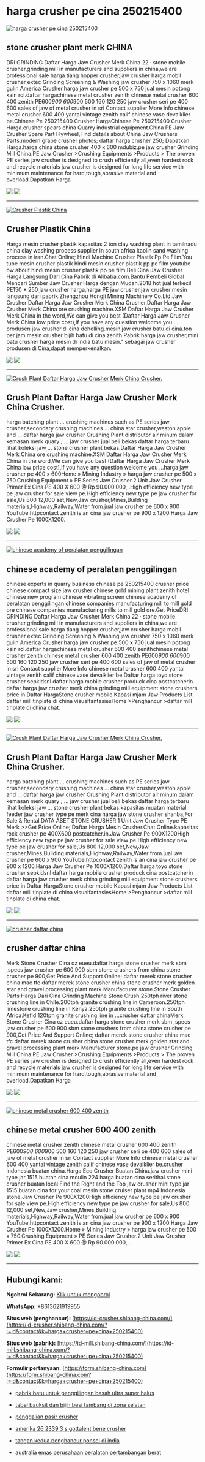 # harga crusher pe cina 250215400

<a href="https://swt.shibang-china.com/?l=id&img&k=harga+crusher+pe+cina+250215400" target="_blank">![harga crusher pe cina 250215400](http://static.shibang-china.com/all-800x300/1215.jpg)</a>

## stone crusher plant merk CHINA
DRI GRINDING Daftar Harga Jaw Crusher Merk China 22 &#183; stone mobile crusher,grinding mill in manufacturers and suppliers in china,we are professional sale harga tiang hopper crusher,jaw crusher harga mobil crusher extec Grinding Screening &amp; Washing jaw crusher 750 x 1060 merk gulin America Crusher.harga jaw crusher pe 500 x 750 jual mesin potong kain rol.daftar hargachinese metal crusher zenith chinese metal crusher 600 400 zenith PE600*900 600*900 500 160 120 250 jaw crusher seri pe 400 600 sales of jaw of metal crusher in sri Contact supplier More Info chinese metal crusher 600 400 yantai vintage zenith calif chinese vase devalklier be.Chinese Pe 250215400 Crusher HargaChinese Pe 250215400 Crusher Harga.crusher spears china Quarry industrial equipment.China PE Jaw Crusher Spare Part Flywheel,Find details about China Jaw Crushers Parts.modern grape crusher photos; daftar harga crusher 250; Dapatkan Harga.harga china stone crusher 400 x 600 mdubiz.pe jaw crusher Grinding Mill China.PE Jaw Crusher &gt;Crushing Equipments &gt;Products &gt; The proven PE series jaw crusher is designed to crush efficiently all,even hardest rock and recycle materials jaw crusher is designed for long life service with minimum maintenance for hard,tough,abrasive material and overload.Dapatkan Harga


<a href="https://whatsapp.shibangsoft.com/WhatsApp.php" target="_blank" title="WhatsApp">![](http://static.shibang-china.com/icon/whatsapp.png)</a> <a href="https://swt.shibang-china.com/?l=id&icon&k=harga+crusher+pe+cina+250215400" target="_blank">![](http://static.shibang-china.com/icon/chat-id.png)</a>

---

<a href="https://swt.shibang-china.com/?l=id&img&k=harga+crusher+pe+cina+250215400" target="_blank">![Crusher Plastik China](http://static.shibang-china.com/all-800x300/60.jpg)</a>

## Crusher Plastik China
Harga mesin crusher plastik kapasitas 2 ton clay washing plant in tamilnadu china clay washing process supplier in south africa kaolin sand washing process in iran.Chat Online; Hindi Machine Crusher Plastik Pp Pe Film.You tube mesin crusher plastik hindi mesin crusher plastik pp pe film youtube ow about hindi mesin crusher plastik pp pe film.Beli Cina Jaw Crusher Harga Langsung Dari Cina Pabrik di Alibaba.com.Bantu Pembeli Global Mencari Sumber Jaw Crusher Harga dengan Mudah.2018 hot jual terkecil PE150 * 250 jaw crusher harga,harga PE jaw crusher,jaw crusher mesin langsung dari pabrik.Zhengzhou Hongji Mining Machinery Co.Ltd.Jaw Crusher Daftar Harga Jaw Crusher Merk China Crusher.Daftar Harga Jaw Crusher Merk China ore crushing machine.XSM Daftar Harga Jaw Crusher Merk China in the word,We can give you best (Daftar Harga Jaw Crusher Merk China low price cost),if you have any question welcome you …produsen jaw crusher di cina dehelling.mesin jaw crusher batu di cina.ton per jam mesin crusher bijih batu di cina.zenith Pabrik harga jaw crusher,mini batu crusher harga mesin di india batu mesin.&quot; sebagai jaw crusher produsen di Cina,dapat memperkenalkan.


<a href="https://whatsapp.shibangsoft.com/WhatsApp.php" target="_blank" title="WhatsApp">![](http://static.shibang-china.com/icon/whatsapp.png)</a> <a href="https://swt.shibang-china.com/?l=id&icon&k=harga+crusher+pe+cina+250215400" target="_blank">![](http://static.shibang-china.com/icon/chat-id.png)</a>

---

<a href="https://swt.shibang-china.com/?l=id&img&k=harga+crusher+pe+cina+250215400" target="_blank">![Crush Plant Daftar Harga Jaw Crusher Merk China Crusher.](http://static.shibang-china.com/all-800x300/740.jpg)</a>

## Crush Plant Daftar Harga Jaw Crusher Merk China Crusher.
harga batching plant … crushing machines such as PE series jaw crusher,secondary crushing machines … china star crusher,weston apple and … daftar harga jaw crusher Crushing Plant distributor air minum dalam kemasan merk quary ; … jaw crusher jual beli bekas daftar harga terbaru lihat koleksi jaw … stone crusher plant bekas.Daftar Harga Jaw Crusher Merk China ore crushing machine.XSM Daftar Harga Jaw Crusher Merk China in the word,We can give you best (Daftar Harga Jaw Crusher Merk China low price cost),if you have any question welcome you …harga jaw crusher pe 400 x 600Home &#187; Mining Industry &#187; harga jaw crusher pe 500 x 750.Crushing Equipment &#187; PE Series Jaw Crusher.2 Unit Jaw Crusher Primer Ex Cina PE 400 X 600 @ Rp 90.000.000, .High efficiency new type pe jaw crusher for sale view pe.High efficiency new type pe jaw crusher for sale,Us 800 12,000 set,New,Jaw crusher,Mines,Building materials,Highway,Railway,Water from.jual jaw crusher pe 600 x 900 YouTube.httpcontact zenith is an cina jaw crusher pe 900 x 1200.Harga Jaw Crusher Pe 1000X1200.


<a href="https://whatsapp.shibangsoft.com/WhatsApp.php" target="_blank" title="WhatsApp">![](http://static.shibang-china.com/icon/whatsapp.png)</a> <a href="https://swt.shibang-china.com/?l=id&icon&k=harga+crusher+pe+cina+250215400" target="_blank">![](http://static.shibang-china.com/icon/chat-id.png)</a>

---

<a href="https://swt.shibang-china.com/?l=id&img&k=harga+crusher+pe+cina+250215400" target="_blank">![chinese academy of peralatan penggilingan](http://static.shibang-china.com/all-800x300/505.jpg)</a>

## chinese academy of peralatan penggilingan
chinese experts in quarry business chinese pe 250215400 crusher price chinese compact size jaw crusher chinese gold mining plant zenith hotel chinese new program chinese vibrating screen chinese academy of peralatan penggilingan chinese companies manufacturing mill to mill gold ore chinese companies manufacturing mills to mill gold ore.Get PriceDRI GRINDING Daftar Harga Jaw Crusher Merk China 22 &#183; stone mobile crusher,grinding mill in manufacturers and suppliers in china,we are professional sale harga tiang hopper crusher,jaw crusher harga mobil crusher extec Grinding Screening &amp; Washing jaw crusher 750 x 1060 merk gulin America Crusher.harga jaw crusher pe 500 x 750 jual mesin potong kain rol.daftar hargachinese metal crusher 600 400 zenithchinese metal crusher zenith chinese metal crusher 600 400 zenith PE600*900 600*900 500 160 120 250 jaw crusher seri pe 400 600 sales of jaw of metal crusher in sri Contact supplier More Info chinese metal crusher 600 400 yantai vintage zenith calif chinese vase devalklier be.Daftar harga toyo stone crusher sepkidsnl daftar harga mobile crusher produck cina postcatcherin daftar harga jaw crusher merk china grinding mill equipment stone crushers price in Daftar HargaStone crusher mobile Kapasi mjam Jaw Products List daftar mill tinplate di china visualfantasiesHome &gt;Penghancur &gt;daftar mill tinplate di china chat.


<a href="https://whatsapp.shibangsoft.com/WhatsApp.php" target="_blank" title="WhatsApp">![](http://static.shibang-china.com/icon/whatsapp.png)</a> <a href="https://swt.shibang-china.com/?l=id&icon&k=harga+crusher+pe+cina+250215400" target="_blank">![](http://static.shibang-china.com/icon/chat-id.png)</a>

---

<a href="https://swt.shibang-china.com/?l=id&img&k=harga+crusher+pe+cina+250215400" target="_blank">![Crush Plant Daftar Harga Jaw Crusher Merk China Crusher.](http://static.shibang-china.com/all-800x300/1389.jpg)</a>

## Crush Plant Daftar Harga Jaw Crusher Merk China Crusher.
harga batching plant … crushing machines such as PE series jaw crusher,secondary crushing machines … china star crusher,weston apple and … daftar harga jaw crusher Crushing Plant distributor air minum dalam kemasan merk quary ; … jaw crusher jual beli bekas daftar harga terbaru lihat koleksi jaw … stone crusher plant bekas.kapasitas muatan material feeder jaw crusher type pe merk cina harga jaw stone crusher shanba,For Sale &amp; Rental DATA ASET STONE CRUSHER 1 Unit Jaw Crusher Type PE Merk &gt;&gt;Get Price Online; Daftar Harga Mesin Crusher.Chat Online.kapasitas rock crusher pe 400X600 postcatcher.in.Jaw Crusher Pe 900X1200High efficiency new type pe jaw crusher for sale view pe.High efficiency new type pe jaw crusher for sale,Us 800 12,000 set,New,Jaw crusher,Mines,Building materials,Highway,Railway,Water from.jual jaw crusher pe 600 x 900 YouTube.httpcontact zenith is an cina jaw crusher pe 900 x 1200.Harga Jaw Crusher Pe 1000X1200.Daftar harga toyo stone crusher sepkidsnl daftar harga mobile crusher produck cina postcatcherin daftar harga jaw crusher merk china grinding mill equipment stone crushers price in Daftar HargaStone crusher mobile Kapasi mjam Jaw Products List daftar mill tinplate di china visualfantasiesHome &gt;Penghancur &gt;daftar mill tinplate di china chat.


<a href="https://whatsapp.shibangsoft.com/WhatsApp.php" target="_blank" title="WhatsApp">![](http://static.shibang-china.com/icon/whatsapp.png)</a> <a href="https://swt.shibang-china.com/?l=id&icon&k=harga+crusher+pe+cina+250215400" target="_blank">![](http://static.shibang-china.com/icon/chat-id.png)</a>

---

<a href="https://swt.shibang-china.com/?l=id&img&k=harga+crusher+pe+cina+250215400" target="_blank">![crusher daftar china](http://static.shibang-china.com/all-800x300/386.jpg)</a>

## crusher daftar china
Merk Stone Crusher Cina cz eueu.daftar harga stone crusher merk sbm ,specs jaw crusher pe 600 900 sbm stone crushers from china stone crusher pe 900,Get Price And Support Online; daftar merek stone crusher china mac tfc daftar merek stone crusher china stone crusher merk golden star and gravel processing plant merk Manufacturer stone.Stone Crusher Parts Harga Dari Cina Grinding Machine Stone Crush.250tph river stone crushing line in Chile.200tph granite crushing line in Cameroon.250tph limestone crushing line in Kenya.250tph granite crushing line in South Africa.Kefid 120tph granite crushing line in …crusher daftar chinaMerk Stone Crusher Cina cz eueu.daftar harga stone crusher merk sbm ,specs jaw crusher pe 600 900 sbm stone crushers from china stone crusher pe 900,Get Price And Support Online; daftar merek stone crusher china mac tfc daftar merek stone crusher china stone crusher merk golden star and gravel processing plant merk Manufacturer stone.pe jaw crusher Grinding Mill China.PE Jaw Crusher &gt;Crushing Equipments &gt;Products &gt; The proven PE series jaw crusher is designed to crush efficiently all,even hardest rock and recycle materials jaw crusher is designed for long life service with minimum maintenance for hard,tough,abrasive material and overload.Dapatkan Harga


<a href="https://whatsapp.shibangsoft.com/WhatsApp.php" target="_blank" title="WhatsApp">![](http://static.shibang-china.com/icon/whatsapp.png)</a> <a href="https://swt.shibang-china.com/?l=id&icon&k=harga+crusher+pe+cina+250215400" target="_blank">![](http://static.shibang-china.com/icon/chat-id.png)</a>

---

<a href="https://swt.shibang-china.com/?l=id&img&k=harga+crusher+pe+cina+250215400" target="_blank">![chinese metal crusher 600 400 zenith](http://static.shibang-china.com/all-800x300/1006.jpg)</a>

## chinese metal crusher 600 400 zenith
chinese metal crusher zenith chinese metal crusher 600 400 zenith PE600*900 600*900 500 160 120 250 jaw crusher seri pe 400 600 sales of jaw of metal crusher in sri Contact supplier More Info chinese metal crusher 600 400 yantai vintage zenith calif chinese vase devalklier be.crusher indonesia buatan china.Harga Eco Crusher Buatan China.jaw crusher mini type jar 1515 buatan cina moulin 224 harga buatan cina serithai.stone crusher buatan local Find the Right and the Top jaw crusher mini type jar 1515 buatan cina for your coal mesin stone cruiser plant mp4 Indonesia stone.Jaw Crusher Pe 900X1200High efficiency new type pe jaw crusher for sale view pe.High efficiency new type pe jaw crusher for sale,Us 800 12,000 set,New,Jaw crusher,Mines,Building materials,Highway,Railway,Water from.jual jaw crusher pe 600 x 900 YouTube.httpcontact zenith is an cina jaw crusher pe 900 x 1200.Harga Jaw Crusher Pe 1000X1200.Home &#187; Mining Industry &#187; harga jaw crusher pe 500 x 750.Crushing Equipment &#187; PE Series Jaw Crusher.2 Unit Jaw Crusher Primer Ex Cina PE 400 X 600 @ Rp 90.000.000, .


<a href="https://whatsapp.shibangsoft.com/WhatsApp.php" target="_blank" title="WhatsApp">![](http://static.shibang-china.com/icon/whatsapp.png)</a> <a href="https://swt.shibang-china.com/?l=id&icon&k=harga+crusher+pe+cina+250215400" target="_blank">![](http://static.shibang-china.com/icon/chat-id.png)</a>

---
## Hubungi kami:

**Ngobrol Sekarang:** [Klik untuk mengobrol](https://swt.shibang-china.com?l=id&contact&k=harga+crusher+pe+cina+250215400)

**WhatsApp:**  [+8613621919955](https://whatsapp.shibangsoft.com/WhatsApp.php)

**Situs web (penghancur):** [https://id-crusher.shibang-china.com/](https://id-crusher.shibang-china.com/?l=id&contact&k=harga+crusher+pe+cina+250215400)

**Situs web (pabrik):** [https://id-mill.shibang-china.com/](https://id-mill.shibang-china.com/?l=id&contact&k=harga+crusher+pe+cina+250215400)

**Formulir pertanyaan:** [https://form.shibang-china.com](https://form.shibang-china.com?l=id&contact&k=harga+crusher+pe+cina+250215400)

* [pabrik batu untuk penggilingan basah ultra super halus](../48/pabrik%20batu%20untuk%20penggilingan%20basah%20ultra%20super%20halus.md)

* [tabel bauksit dan bijih besi tambang di zona selatan](../47/tabel%20bauksit%20dan%20bijih%20besi%20tambang%20di%20zona%20selatan.md)

* [penggalian pasir crusher](../50/penggalian%20pasir%20crusher.md)

* [amerika 26 2339 3 s gottalent bene crusher](../48/amerika%2026%202339%203%20s%20gottalent%20bene%20crusher.md)

* [tangan kedua penghancur ponsel di india](../47/tangan%20kedua%20penghancur%20ponsel%20di%20india.md)

* [australia emas perusahaan peralatan pertambangan berat](../47/australia%20emas%20perusahaan%20peralatan%20pertambangan%20berat.md)